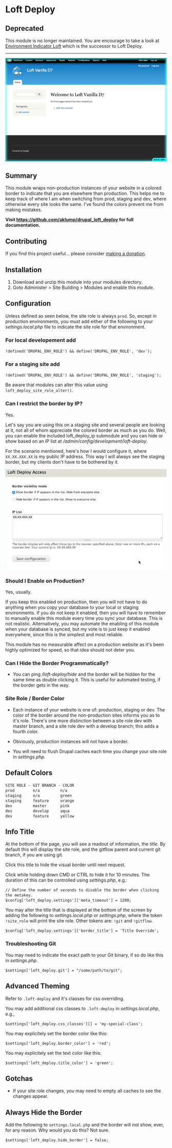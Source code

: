 # Loft Deploy

## Deprecated

This module is no longer maintained.  You are encourage to take a look at [Environment Indicator Loft](https://github.com/aklump/drupal_environment_indicator_loft) which is the successor to Loft Deploy.

---

![loft_deploy](images/screenshot.png)

## Summary
This module wraps non-production instances of your website in a colored border to indicate that you are elsewhere than production.  This helps me to keep track of where I am when switching from prod, staging and dev, where otherwise every site looks the same.  I've found the colors prevent me from making mistakes.

**Visit <https://github.com/aklump/drupal_loft_deploy> for full documentation.**

## Contributing

If you find this project useful... please consider [making a donation](https://www.paypal.com/cgi-bin/webscr?cmd=_s-xclick&hosted_button_id=4E5KZHDQCEUV8&item_name=Gratitude%20for%20aklump%2Floft_deploy).

## Installation

1. Download and unzip this module into your modules directory.
1. Goto Administer > Site Building > Modules and enable this module.

## Configuration

Unless defined as seen below, the site role is always `prod`. So, except in production environments, you must add either of the following to your _settings.local.php_ file to indicate the site role for that environment.

### For local developement add
    
    !defined('DRUPAL_ENV_ROLE') && define('DRUPAL_ENV_ROLE', 'dev');

### For a staging site add
    
    !defined('DRUPAL_ENV_ROLE') && define('DRUPAL_ENV_ROLE', 'staging');

Be aware that modules can alter this value using `loft_deploy_site_role_alter()`.

### Can I restrict the border by IP?

Yes.

Let's say you are using this on a staging site and several people are looking at it, not all of whom appreciate the colored border as much as you do.  Well, you can enable the included loft_deploy_ip submodule and you can hide or show based on an IP list at _/admin/config/development/loft-deploy_.

For the scenario mentioned, here's how I would configure it, where `XX.XX.XXX.XX` is my public IP address.  This way I will always see the staging border, but my clients don't have to be bothered by it.

![IP access](images/by-ip.png)

### Should I Enable on Production?

Yes, usually.

If you keep this enabled on production, then you will not have to do anything when you copy your database to your local or staging environments.  If you do not keep it enabled, then you will have to remember to manually enable this module every time you sync your database.  This is not realistic.  Alternatively, you may automate the enabling of this module when your database is synced, but my vote is to just keep it enabled everywhere, since this is the simplest and most reliable.

This module has no measurable affect on a production website as it's been highly optimized for speed, so that idea should not deter you.

### Can I Hide the Border Programmatically?

* You can ping _/loft-deploy/hide_ and the border will be hidden for the same time as double clicking it.  This is useful for automated testing, if the border gets in the way.

### Site Role / Border Color

* Each instance of your website is one of: production, staging or dev. The color of the border around the non-production sites informs you as to it's role.  There's one more distinction between a site role dev with master branch, and a site role dev with a develop branch; this adds a fourth color.

* Obviously, production instances will not have a border.

* You will need to flush Drupal caches each time you change your site role in _settings.php_.

## Default Colors

    SITE ROLE - GIT BRANCH - COLOR
    prod        n/a         n/a
    staging     n/a         green
    staging     feature     orange
    dev         master      pink
    dev         develop     aqua
    dev         feature     yellow

## Info Title

At the bottom of the page, you will see a readout of information, the _title_. By default this will display the site role, and the gitflow parent and current git branch, if you are using git.

Click this title to hide the visual border until next request.

Click while holding down CMD or CTRL to hide it for 10 minutes.  The duration of this can be controlled using _settings.php_, e.g.:

    // Define the number of seconds to disable the border when clicking the metakey.
    $config['loft_deploy.settings']['meta_timeout'] = 1200;

You may alter the title that is displayed at the bottom of the screen by adding the following to _settings.local.php_ or _settings.php_, where the token `!site_role` will print the site role.  Other tokens are: `!git` and `!gitflow`.

    $config['loft_deploy.settings']['border_title'] = 'Title Override';

### Troubleshooting Git

You may need to indicate the exact path to your Git binary, if so do like this in _settings.php_.

    $settings['loft_deploy.git'] = "/some/path/to/git";

## Advanced Theming

Refer to `.loft-deploy` and it's classes for css overriding.

You may add additional css classes to `.loft-deploy` in _settings.local.php_, e.g.,
    
    $settings['loft_deploy.css_classes'][] = 'my-special-class';

You may explicitely set the border color like this:

    $settings['loft_deploy.border_color'] = 'red';

You may explicitely set the text color like this:

    $settings['loft_deploy.title_color'] = 'green';

## Gotchas

* If your site role changes, you may need to empty all caches to see the changes appear.

## Always Hide the Border

Add the following to `settings.local.php` and the border will not show, ever, for any reason.  Why would you do this? Not sure.

    $settings['loft_deploy.hide_border'] = false;
